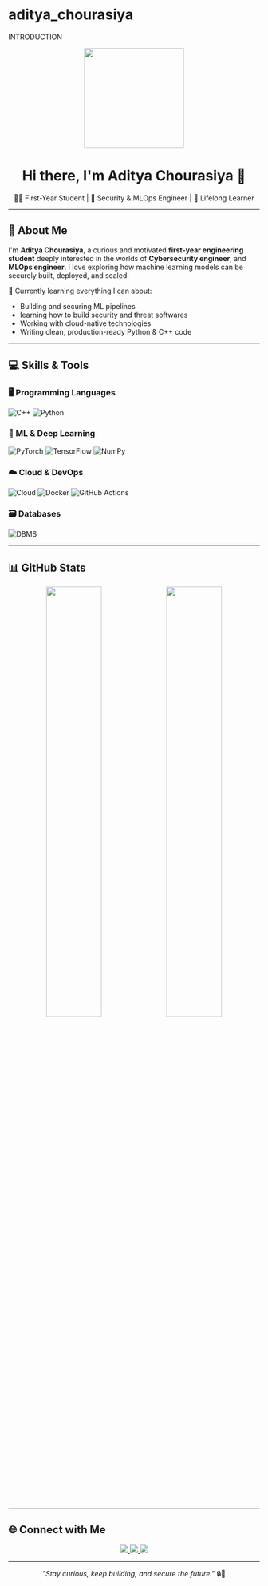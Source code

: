 # aditya_chourasiya
INTRODUCTION
<!-- HEADER GIF -->
<p align="center">
  <img src="https://media.giphy.com/media/qgQUggAC3Pfv687qPC/giphy.gif" width="200" />
</p>

<h1 align="center">Hi there, I'm Aditya Chourasiya 👋</h1>

<p align="center">
  🧑‍🎓 First-Year Student | 🔐 Security & MLOps Engineer | 🚀 Lifelong Learner  
</p>

---

## 🚀 About Me

I'm **Aditya Chourasiya**, a curious and motivated **first-year engineering student** deeply interested in the worlds of **Cybersecurity engineer**, and **MLOps engineer**. I love exploring how machine learning models can be securely built, deployed, and scaled.

🔭 Currently learning everything I can about:
- Building and securing ML pipelines
- learning how to build security and threat softwares
- Working with cloud-native technologies
- Writing clean, production-ready Python & C++ code

---

## 💻 Skills & Tools

### 🖥️ Programming Languages
![C++](https://img.shields.io/badge/C++-00599C?style=for-the-badge&logo=cplusplus&logoColor=white)
![Python](https://img.shields.io/badge/Python-3776AB?style=for-the-badge&logo=python&logoColor=white)

### 🧠 ML & Deep Learning
![PyTorch](https://img.shields.io/badge/PyTorch-EE4C2C?style=for-the-badge&logo=pytorch&logoColor=white)
![TensorFlow](https://img.shields.io/badge/TensorFlow-FF6F00?style=for-the-badge&logo=tensorflow&logoColor=white)
![NumPy](https://img.shields.io/badge/Numpy-013243?style=for-the-badge&logo=numpy&logoColor=white)

### ☁️ Cloud & DevOps
![Cloud](https://img.shields.io/badge/Cloud-AWS/GCP/Azure-0A66C2?style=for-the-badge)
![Docker](https://img.shields.io/badge/Docker-2496ED?style=for-the-badge&logo=docker&logoColor=white)
![GitHub Actions](https://img.shields.io/badge/GitHub_Actions-2088FF?style=for-the-badge&logo=github-actions&logoColor=white)

### 🗃️ Databases
![DBMS](https://img.shields.io/badge/DBMS-SQL/MySQL-4479A1?style=for-the-badge)

---

## 📊 GitHub Stats

<p align="center">
  <img src="https://github-readme-stats.vercel.app/api?username=adityachourasiya&show_icons=true&theme=tokyonight" width="47%" />
  <img src="https://github-readme-streak-stats.herokuapp.com/?user=adityachourasiya&theme=tokyonight" width="47%" />
</p>

---

## 🌐 Connect with Me

<p align="center">
  <a href="https://www.linkedin.com/in/aditya-chourasiya-4aa111249" target="_blank">
    <img src="https://img.shields.io/badge/LinkedIn-Aditya%20Chourasiya-0077B5?style=for-the-badge&logo=linkedin&logoColor=white" />
  </a>
  
  <a href="https://www.instagram.com/adityachourasiya76/?utm_source=qr&igsh=MTMzNzI3MzNraGc1OQ%3D%3D" target="_blank">
    <img src="https://img.shields.io/badge/Instagram-@adityachourasiya76-E4405F?style=for-the-badge&logo=instagram&logoColor=white" />
  </a>
  <a href="mailto:adityachourasiya67@gmail.com">
    <img src="https://img.shields.io/badge/Gmail-adityachourasiya67@gmail.com-D14836?style=for-the-badge&logo=gmail&logoColor=white" />
  </a>

</p>

---

<p align="center">
  <em>"Stay curious, keep building, and secure the future."</em> 🔒🚀
</p>

